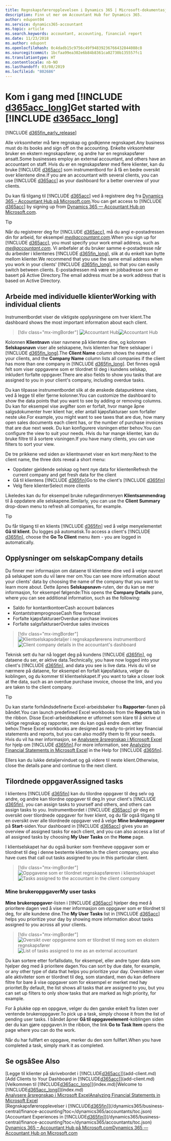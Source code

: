 ```yaml
---
title: Regnskapsføreropplevelsen i Dynamics 365 | Microsoft-dokumentasjon
description: Finn ut mer om Accountant Hub for Dynamics 365.
author: edupont04
ms.service: dynamics365-accountant
ms.topic: article
ms.search.keywords: accountant, accounting, financial report
ms.date: 11/23/2018
ms.author: edupont
ms.openlocfilehash: 0c4dadb15c9756c49f94839236766432844088c8
ms.sourcegitcommit: 1bcfaa99ea302e6b84b8361ca02730b135557fc1
ms.translationtype: HT
ms.contentlocale: nb-NO
ms.lasthandoff: 03/08/2019
ms.locfileid: "802686"
---
```

# <a name="get-started-with-include-d365acclongincludesd365acclongmdmd"></a><span data-ttu-id="182fa-103">Kom i gang med [!INCLUDE [d365acc_long](includes/d365acc_long_md.md)]</span><span class="sxs-lookup"><span data-stu-id="182fa-103">Get started with [!INCLUDE [d365acc_long](includes/d365acc_long_md.md)]</span></span>
[!INCLUDE [d365fin_early_release](includes/d365fin_early_release.md.md)]

<span data-ttu-id="182fa-104">Alle virksomheter må føre regnskap og godkjenne regnskapet.</span><span class="sxs-lookup"><span data-stu-id="182fa-104">Any business must do its books and sign off on the accounting.</span></span> <span data-ttu-id="182fa-105">Enkelte virksomheter bruker en ekstern regnskapsfører, og andre har en regnskapsfører ansatt.</span><span class="sxs-lookup"><span data-stu-id="182fa-105">Some businesses employ an external accountant, and others have an accountant on staff.</span></span> <span data-ttu-id="182fa-106">Hvis du er en regnskapsfører med flere klienter, kan du bruke [!INCLUDE [d365acc](includes/d365acc_md.md)] som instrumentbord for å få en bedre oversikt over klientene dine.</span><span class="sxs-lookup"><span data-stu-id="182fa-106">If you are an accountant with several clients, you can use [!INCLUDE [d365acc](includes/d365acc_md.md)] as your dashboard for a better overview of your clients.</span></span>  

<span data-ttu-id="182fa-107">Du kan få tilgang til [!INCLUDE [d365acc](includes/d365acc_md.md)] ved å registrere deg fra [Dynamics 365 – Accountant Hub på Microsoft.com](https://www.microsoft.com/en-us/dynamics365/financial-insights-for-accountants).</span><span class="sxs-lookup"><span data-stu-id="182fa-107">You can get access to [!INCLUDE [d365acc](includes/d365acc_md.md)] by signing up from [Dynamics 365 — Accountant Hub on Microsoft.com](https://www.microsoft.com/en-us/dynamics365/financial-insights-for-accountants).</span></span>  

> [!TIP]
>  <span data-ttu-id="182fa-108">Når du registrerer deg for [!INCLUDE [d365acc](includes/d365acc_md.md)], må du angi e-postadressen din for arbeid, for eksempel <em>me@accountant.com</em>.</span><span class="sxs-lookup"><span data-stu-id="182fa-108">When you sign up for [!INCLUDE [d365acc](includes/d365acc_md.md)], you must specify your work email address, such as <em>me@accountant.com</em>.</span></span> <span data-ttu-id="182fa-109">Vi anbefaler at du bruker samme e-postadresse når du arbeider i klientenes [!INCLUDE [d365fin_long](includes/d365fin_long_md.md)], slik at du enkelt kan bytte mellom klienter.</span><span class="sxs-lookup"><span data-stu-id="182fa-109">We recommend that you use the same email address when you work in your clients' [!INCLUDE [d365fin_long](includes/d365fin_long_md.md)], so that you can easily switch between clients.</span></span> <span data-ttu-id="182fa-110">E-postadressen må være en jobbadresse som er basert på Active Directory.</span><span class="sxs-lookup"><span data-stu-id="182fa-110">The email address must be a work address that is based on Active Directory.</span></span>

## <a name="working-with-individual-clients"></a><span data-ttu-id="182fa-111">Arbeide med individuelle klienter</span><span class="sxs-lookup"><span data-stu-id="182fa-111">Working with individual clients</span></span>
<span data-ttu-id="182fa-112">Instrumentbordet viser de viktigste opplysningene om hver klient.</span><span class="sxs-lookup"><span data-stu-id="182fa-112">The dashboard shows the most important information about each client.</span></span>  

> [!div class="mx-imgBorder"]
> <span data-ttu-id="182fa-113">![Accountant Hub](./media/accountant-get-started/accountant-dashboard.png)</span><span class="sxs-lookup"><span data-stu-id="182fa-113">![Accountant Hub](./media/accountant-get-started/accountant-dashboard.png)</span></span>

<span data-ttu-id="182fa-114">Kolonnen **Klientnavn** viser navnene på klientene dine, og kolonnen **Selskapsnavn** viser alle selskapene, hvis klienten har flere selskaper i [!INCLUDE [d365fin_long](includes/d365fin_long_md.md)].</span><span class="sxs-lookup"><span data-stu-id="182fa-114">The **Client Name** column shows the names of your clients, and the **Company Name** column lists all companies if the client has more than one company in [!INCLUDE [d365fin_long](includes/d365fin_long_md.md)].</span></span> <span data-ttu-id="182fa-115">Det finnes også felt som viser oppgavene som er tilordnet til deg i kundens selskap, inkludert forfalte oppgaver.</span><span class="sxs-lookup"><span data-stu-id="182fa-115">There are also fields to show you tasks that are assigned to you in your client's company, including overdue tasks.</span></span>  

<span data-ttu-id="182fa-116">Du kan tilpasse instrumentbordet slik at de ønskede datapunktene vises, ved å legge til eller fjerne kolonner.</span><span class="sxs-lookup"><span data-stu-id="182fa-116">You can customize the dashboard to show the data points that you want to see by adding or removing columns.</span></span> <span data-ttu-id="182fa-117">Du kan for eksempel vise avgifter som er forfalt, hvor mange åpne salgsdokumenter hver klient har, eller antall kjøpsfakturaer som forfaller neste uke.</span><span class="sxs-lookup"><span data-stu-id="182fa-117">For example, you might want to see taxes that are due, how many open sales documents each client has, or the number of purchase invoices that are due next week.</span></span> <span data-ttu-id="182fa-118">Du kan konfigurere visningen etter behov.</span><span class="sxs-lookup"><span data-stu-id="182fa-118">You can configure the view to suit your needs.</span></span> <span data-ttu-id="182fa-119">Hvis du har mange klienter, kan du bruke filtre til å sortere visningen.</span><span class="sxs-lookup"><span data-stu-id="182fa-119">If you have many clients, you can use filters to sort your view.</span></span>  

<span data-ttu-id="182fa-120">De tre prikkene ved siden av klientnavnet viser en kort meny:</span><span class="sxs-lookup"><span data-stu-id="182fa-120">Next to the client name, the three dots reveal a short menu:</span></span>

- <span data-ttu-id="182fa-121">Oppdater gjeldende selskap og hent nye data for klienten</span><span class="sxs-lookup"><span data-stu-id="182fa-121">Refresh the current company and get fresh data for the client</span></span>  
- <span data-ttu-id="182fa-122">Gå til klientens [!INCLUDE [d365fin](includes/d365fin_md.md)]</span><span class="sxs-lookup"><span data-stu-id="182fa-122">Go to the client's [!INCLUDE [d365fin](includes/d365fin_md.md)]</span></span>  
- <span data-ttu-id="182fa-123">Velg flere klienter</span><span class="sxs-lookup"><span data-stu-id="182fa-123">Select more clients</span></span>  

<span data-ttu-id="182fa-124">Likeledes kan du for eksempel bruke rullegardinmenyen **Klientsammendrag** til å oppdatere alle selskapene.</span><span class="sxs-lookup"><span data-stu-id="182fa-124">Similarly, you can use the **Client Summary** drop-down menu to refresh all companies, for example.</span></span>  

> [!TIP]
>  <span data-ttu-id="182fa-125">Du får tilgang til en klients [!INCLUDE [d365fin](includes/d365fin_md.md)] ved å velge menyelementet **Gå til klient**. Du logges på automatisk.</span><span class="sxs-lookup"><span data-stu-id="182fa-125">To access a client's [!INCLUDE [d365fin](includes/d365fin_md.md)], choose the **Go To Client** menu item - you are logged in automatically.</span></span>

## <a name="company-details"></a><span data-ttu-id="182fa-126">Opplysninger om selskap</span><span class="sxs-lookup"><span data-stu-id="182fa-126">Company details</span></span>
<span data-ttu-id="182fa-127">Du finner mer informasjon om dataene til klientene dine ved å velge navnet på selskapet som du vil lære mer om.</span><span class="sxs-lookup"><span data-stu-id="182fa-127">You can see more information about your clients' data by choosing the name of the company that you want to learn more about.</span></span> <span data-ttu-id="182fa-128">Dette åpnes **Selskapsnavn**-ruten, der du kan se mer informasjon, for eksempel følgende:</span><span class="sxs-lookup"><span data-stu-id="182fa-128">This opens the **Company Details** pane, where you can see additional information, such as the following:</span></span>  

* <span data-ttu-id="182fa-129">Saldo for kontantkontoer</span><span class="sxs-lookup"><span data-stu-id="182fa-129">Cash account balances</span></span>  
* <span data-ttu-id="182fa-130">Kontantstrømprognose</span><span class="sxs-lookup"><span data-stu-id="182fa-130">Cash flow forecast</span></span>  
* <span data-ttu-id="182fa-131">Forfalte kjøpsfakturaer</span><span class="sxs-lookup"><span data-stu-id="182fa-131">Overdue purchase invoices</span></span>  
* <span data-ttu-id="182fa-132">Forfalte salgsfakturaer</span><span class="sxs-lookup"><span data-stu-id="182fa-132">Overdue sales invoices</span></span>  

> [!div class="mx-imgBorder"]
> <span data-ttu-id="182fa-133">![Klientselskapsdetaljer i regnskapsførerens instrumentbord](./media/accountant-get-started/accountant-company-details.png)</span><span class="sxs-lookup"><span data-stu-id="182fa-133">![Client company details in the accountant's dashboard](./media/accountant-get-started/accountant-company-details.png)</span></span>

<span data-ttu-id="182fa-134">Teknisk sett du har nå logget deg på kundens [!INCLUDE [d365fin](includes/d365fin_md.md)], og dataene du ser, er aktive data.</span><span class="sxs-lookup"><span data-stu-id="182fa-134">Technically, you have now logged into your client's [!INCLUDE [d365fin](includes/d365fin_md.md)], and data you see is live data.</span></span> <span data-ttu-id="182fa-135">Hvis du vil se nærmere på dataene, for eksempel en forfalt kjøpsfaktura, velger du koblingen, og du kommer til klientselskapet.</span><span class="sxs-lookup"><span data-stu-id="182fa-135">If you want to take a closer look at the data, such as an overdue purchase invoice, choose the link, and you are taken to the client company.</span></span>  

> [!TIP]
> <span data-ttu-id="182fa-136">Du kan starte forhåndsdefinerte Excel-arbeidsbøker fra **Rapporter**-fanen på båndet.</span><span class="sxs-lookup"><span data-stu-id="182fa-136">You can launch predefined Excel workbooks from the **Reports** tab in the ribbon.</span></span> <span data-ttu-id="182fa-137">Disse Excel-arbeidsbøkene er utformet som klare til å skrive ut viktige regnskap og rapporter, men du kan også endre dem. etter behov.</span><span class="sxs-lookup"><span data-stu-id="182fa-137">These Excel workbooks are designed as ready-to-print key financial statements and reports, but you can also modify them to fit your needs.</span></span> <span data-ttu-id="182fa-138">Hvis du vil ha mer informasjon, se [Analysere årsregnskap i Microsoft Excel](/dynamics365/business-central/finance-analyze-excel?toc=/dynamics365/accountants/toc.json) for hjelp om [!INCLUDE [d365fin](includes/d365fin_md.md)].</span><span class="sxs-lookup"><span data-stu-id="182fa-138">For more information, see [Analyzing Financial Statements in Microsoft Excel](/dynamics365/business-central/finance-analyze-excel?toc=/dynamics365/accountants/toc.json) in the Help for [!INCLUDE [d365fin](includes/d365fin_md.md)].</span></span>  

<span data-ttu-id="182fa-139">Ellers kan du lukke detaljervinduet og gå videre til neste klient.</span><span class="sxs-lookup"><span data-stu-id="182fa-139">Otherwise, close the details pane and continue to the next client.</span></span>  

## <a name="assigned-tasks"></a><span data-ttu-id="182fa-140">Tilordnede oppgaver</span><span class="sxs-lookup"><span data-stu-id="182fa-140">Assigned tasks</span></span>
<span data-ttu-id="182fa-141">I klientens [!INCLUDE [d365fin](includes/d365fin_md.md)] kan du tilordne oppgaver til deg selv og andre, og andre kan tilordne oppgaver til deg.</span><span class="sxs-lookup"><span data-stu-id="182fa-141">In your client's [!INCLUDE [d365fin](includes/d365fin_md.md)], you can assign tasks to yourself and others, and others can assign tasks to you.</span></span> <span data-ttu-id="182fa-142">Instrumentbordet i [!INCLUDE [d365acc](includes/d365acc_md.md)] gir deg en oversikt over tilordnede oppgaver for hver klient, og du får også tilgang til en oversikt over alle tilordnede oppgaver ved å velge **Mine brukeroppgaver** på **Start**-siden.</span><span class="sxs-lookup"><span data-stu-id="182fa-142">Your dashboard in [!INCLUDE [d365acc](includes/d365acc_md.md)] gives you an overview of assigned tasks for each client, and you can also access a list of all assigned tasks by choosing **My User Tasks** on the **Home** page.</span></span>  

<span data-ttu-id="182fa-143">I klientselskapet har du også bunker som fremheve oppgaver som er tilordnet til deg i denne bestemte klienten.</span><span class="sxs-lookup"><span data-stu-id="182fa-143">In the client company, you also have cues that call out tasks assigned to you in this particular client.</span></span>

> [!div class="mx-imgBorder"]
> <span data-ttu-id="182fa-144">![Oppgavene som er tilordnet regnskapsføreren i klientselskapet](./media/accountant-get-started/accountant-company-details-tasks.png)</span><span class="sxs-lookup"><span data-stu-id="182fa-144">![Tasks assigned to the accountant in the client company](./media/accountant-get-started/accountant-company-details-tasks.png)</span></span>

### <a name="my-user-tasks"></a><span data-ttu-id="182fa-145">Mine brukeroppgaver</span><span class="sxs-lookup"><span data-stu-id="182fa-145">My user tasks</span></span>
<span data-ttu-id="182fa-146">**Mine brukeroppgaver**-listen i [!INCLUDE [d365acc](includes/d365acc_md.md)] hjelper deg med å prioritere dagen ved å vise mer informasjon om oppgaver som er tilordnet til deg, for alle kundene dine.</span><span class="sxs-lookup"><span data-stu-id="182fa-146">The **My User Tasks** list in [!INCLUDE [d365acc](includes/d365acc_md.md)] helps you prioritize your day by showing more information about tasks assigned to you across all your clients.</span></span>  

> [!div class="mx-imgBorder"]
> <span data-ttu-id="182fa-147">![Oversikt over oppgavene som er tilordnet til meg som en ekstern regnskapsfører](./media/accountant-get-started/accountant-tasklist.png)</span><span class="sxs-lookup"><span data-stu-id="182fa-147">![List of tasks assigned to me as an external accountant](./media/accountant-get-started/accountant-tasklist.png)</span></span>

<span data-ttu-id="182fa-148">Du kan sortere etter forfallsdato, for eksempel, eller andre typer data som hjelper deg med å prioritere dagen.</span><span class="sxs-lookup"><span data-stu-id="182fa-148">You can sort by due date, for example, or any other type of data that helps you prioritize your day.</span></span> <span data-ttu-id="182fa-149">Oversikten viser alle aktiviteter som er tilordnet til deg, som standard, men du kan definere filtre for bare å vise oppgaver som for eksempel er merket med høy prioritet.</span><span class="sxs-lookup"><span data-stu-id="182fa-149">By default, the list shows all tasks that are assigned to you, but you can set up filters to only show tasks that are marked as high priority, for example.</span></span>

<span data-ttu-id="182fa-150">For å plukke opp en oppgave, velger du den ganske enkelt fra listen over ventende brukeroppgaver.</span><span class="sxs-lookup"><span data-stu-id="182fa-150">To pick up a task, simply choose it from the list of pending user tasks.</span></span> <span data-ttu-id="182fa-151">I båndet åpner **Gå til oppgaveelement**-koblingen siden der du kan gjøre oppgaven.</span><span class="sxs-lookup"><span data-stu-id="182fa-151">In the ribbon, the link **Go to Task Item** opens the page where you can do the work.</span></span>  

<span data-ttu-id="182fa-152">Når du har fullført en oppgave, merker du den som fullført.</span><span class="sxs-lookup"><span data-stu-id="182fa-152">When you have completed a task, simply mark it as completed.</span></span>  

## <a name="see-also"></a><span data-ttu-id="182fa-153">Se også</span><span class="sxs-lookup"><span data-stu-id="182fa-153">See Also</span></span>

<span data-ttu-id="182fa-154">[Legge til klienter på skrivebordet i [!INCLUDE[d365acc](includes/d365acc_md.md)]](add-client.md)</span><span class="sxs-lookup"><span data-stu-id="182fa-154">[Add Clients to Your Dashboard in [!INCLUDE[d365acc](includes/d365acc_md.md)]](add-client.md)</span></span>  
<span data-ttu-id="182fa-155">[Velkommen til [!INCLUDE[d365acc_long](includes/d365acc_long_md.md)]](index.md)</span><span class="sxs-lookup"><span data-stu-id="182fa-155">[Welcome to [!INCLUDE[d365acc_long](includes/d365acc_long_md.md)]](index.md)</span></span>  
[<span data-ttu-id="182fa-156">Analysere årsregnskap i Microsoft Excel</span><span class="sxs-lookup"><span data-stu-id="182fa-156">Analyzing Financial Statements in Microsoft Excel</span></span>](/dynamics365/business-central/finance-analyze-excel?toc=/dynamics365/accountants/toc.json)  
<span data-ttu-id="182fa-157">[Regnskapsføreropplevelser i [!INCLUDE[d365fin](includes/d365fin_md.md)]](/dynamics365/business-central/finance-accounting?toc=/dynamics365/accountants/toc.json)</span><span class="sxs-lookup"><span data-stu-id="182fa-157">[Accountant Experiences in [!INCLUDE[d365fin](includes/d365fin_md.md)]](/dynamics365/business-central/finance-accounting?toc=/dynamics365/accountants/toc.json)</span></span>  
[<span data-ttu-id="182fa-158">Dynamics 365 – Accountant Hub på Microsoft.com</span><span class="sxs-lookup"><span data-stu-id="182fa-158">Dynamics 365 — Accountant Hub on Microsoft.com</span></span>](https://www.microsoft.com/en-us/dynamics365/financial-insights-for-accountants)  
